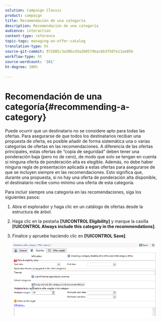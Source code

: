 ```yaml
---
solution: Campaign Classic
product: campaign
title: Recomendación de una categoría
description: Recomendación de una categoría
audience: interaction
content-type: reference
topic-tags: managing-an-offer-catalog
translation-type: ht
source-git-commit: 972885c3a38bcd3a260574bacbb3f507e11ae05b
workflow-type: ht
source-wordcount: '161'
ht-degree: 100%

---
```



# Recomendación de una categoría{#recommending-a-category}

Puede ocurrir que un destinatario no se considere apto para todas las ofertas. Para asegurarse de que todos los destinatarios reciban una propuesta de oferta, es posible añadir de forma sistemática una o varias categorías de ofertas en las recomendaciones. A diferencia de las ofertas principales, estas ofertas de “copia de seguridad” deben tener una ponderación baja (pero no de cero), de modo que solo se tengan en cuenta si ninguna oferta de ponderación alta es elegible. Además, no debe haber ninguna regla de presentación aplicada a estas ofertas para asegurarse de que se incluyen siempre en las recomendaciones. Esto significa que, durante una propuesta, si no hay una oferta de ponderación alta disponible, el destinatario recibe como mínimo una oferta de esta categoría.

Para incluir siempre una categoría en las recomendaciones, siga los siguientes pasos:

1. Abra el explorador y haga clic en un catálogo de ofertas desde la estructura de árbol.
1. Haga clic en la pestaña **[!UICONTROL Eligibility]** y marque la casilla **[!UICONTROL Always include this category in the recommendations]**.
1. Finalice y apruebe haciendo clic en **[!UICONTROL Save]**.

   ![](assets/offer_cat_default_001.png)

